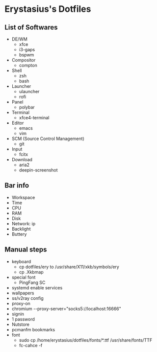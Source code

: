 # Erystasius's Dotfiles

## List of Softwares

- DE/WM
    - xfce
    - i3-gaps
    - bspwm
- Compositor
    - compton
- Shell
    - zsh
    - bash
- Launcher
    - ulauncher
    - rofi
- Panel
    - polybar 
- Terminal
    - xfce4-terminal
- Editor
    - emacs
    - vim
- SCM (Source Control Management)
    - git
- Input
    - fcitx
- Download
    - aria2
    - deepin-screenshot

## Bar info

- Workspace
- Time
- CPU
- RAM
- Disk
- Network: ip
- Backlight
- Buttery

## Manual steps

- keyboard
    - cp dotfiles/ery to /usr/share/X11/xkb/symbols/ery
    - cp .Xkbmap 
- special font
    - PingFang SC
- systemd enable services
- wallpapers
- ss/v2ray config
- proxy-on
- chromium --proxy-server="socks5://localhost:16666"
- signin
- 1 password
- Nutstore
- pcmanfm bookmarks
- font
    - sudo cp /home/erystasius/dotfiles/fonts/*.ttf /usr/share/fonts/TTF
    - fc-cahce -f


